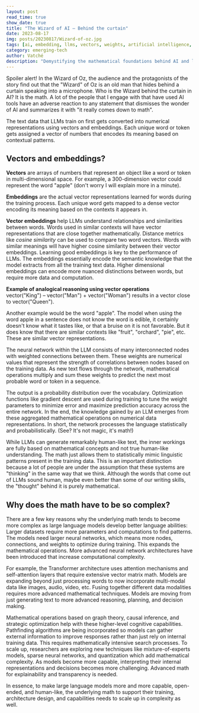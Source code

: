 ```yaml
---
layout: post
read_time: true
show_date: true
title: "The Wizard of AI – Behind the curtain"
date: 2023-08-17
img: posts/20230817/Wizard-of-oz.jpg
tags: [ai, embedding, llms, vectors, weights, artificial intelligence, machine learning]
category: emerging-tech
author: Vatché
description: "Demystifying the mathematical foundations behind AI and large language models - exploring vectors, embeddings, and the computational processes that power modern AI systems."
---
```


Spoiler alert! In the Wizard of Oz, the audience and the protagonists of the story find out that the "Wizard" of Oz is an old man that hides behind a curtain speaking into a microphone. Who is the Wizard behind the curtain in AI? It is the math. A lot of the people that I engage with that have used AI tools have an adverse reaction to any statement that dismisses the wonder of AI and summarizes it with "it really comes down to math".

The text data that LLMs train on first gets converted into numerical representations using vectors and embeddings. Each unique word or token gets assigned a vector of numbers that encodes its meaning based on contextual patterns.

## Vectors and embeddings?

**Vectors** are arrays of numbers that represent an object like a word or token in multi-dimensional space. For example, a 300-dimension vector could represent the word "apple" (don't worry I will explain more in a minute).

**Embeddings** are the actual vector representations learned for words during the training process. Each unique word gets mapped to a dense vector encoding its meaning based on the contexts it appears in.

**Vector embeddings** help LLMs understand relationships and similarities between words. Words used in similar contexts will have vector representations that are close together mathematically. Distance metrics like *cosine similarity* can be used to compare two word vectors. Words with similar meanings will have higher cosine similarity between their vector embeddings. Learning good embeddings is key to the performance of LLMs. The embeddings essentially encode the semantic knowledge that the model extracts from all the training text data. Higher dimensional embeddings can encode more nuanced distinctions between words, but require more data and computation.

**Example of analogical reasoning using vector operations**  
vector("King") – vector("Man") + vector("Woman") results in a vector close to vector("Queen").

Another example would be the word "apple". The model when using the word apple in a sentence does not know the word is edible, it certainly doesn't know what it tastes like, or that a bruise on it is not favorable. But it does know that there are similar contexts like "fruit", "orchard", "pie", etc. These are similar vector representations.

The neural network within the LLM consists of many interconnected nodes with weighted connections between them. These weights are numerical values that represent the strength of correlations between nodes based on the training data. As new text flows through the network, mathematical operations multiply and sum these weights to predict the next most probable word or token in a sequence.

The output is a probability distribution over the vocabulary. Optimization functions like gradient descent are used during training to tune the weight parameters to minimize error and maximize prediction accuracy across the entire network. In the end, the knowledge gained by an LLM emerges from these aggregated mathematical operations on numerical data representations. In short, the network processes the language statistically and probabilistically. (See? It's not magic, it's math!)

While LLMs can generate remarkably human-like text, the inner workings are fully based on mathematical concepts and not true human-like understanding. The math just allows them to statistically mimic linguistic patterns present in the training data. This is an important distinction because a lot of people are under the assumption that these systems are "thinking" in the same way that we think. Although the words that come out of LLMs sound human, maybe even better than some of our writing skills, the "thought" behind it is purely mathematical.

## Why does the math have to be so complex?

There are a few key reasons why the underlying math tends to become more complex as large language models develop better language abilities: Larger datasets require more parameters and computations to find patterns. The models need larger neural networks, which means more nodes, connections, and weights to optimize during training. This expands the mathematical operations. More advanced neural network architectures have been introduced that increase computational complexity.

For example, the Transformer architecture uses attention mechanisms and self-attention layers that require extensive vector matrix math. Models are expanding beyond just processing words to now incorporate multi-modal data like images, audio, video, etc. Fusing together different data modalities requires more advanced mathematical techniques. Models are moving from just generating text to more advanced reasoning, planning, and decision making.

Mathematical operations based on graph theory, causal inference, and strategic optimization help with these higher-level cognitive capabilities. Pathfinding algorithms are being incorporated so models can gather external information to improve responses rather than just rely on internal training data. This requires mathematically intensive search processes. To scale up, researchers are exploring new techniques like mixture-of-experts models, sparse neural networks, and quantization which add mathematical complexity. As models become more capable, interpreting their internal representations and decisions becomes more challenging. Advanced math for explainability and transparency is needed.

In essence, to make large language models more and more capable, open-ended, and human-like, the underlying math to support their training, architecture design, and capabilities needs to scale up in complexity as well.